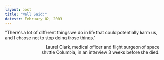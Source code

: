 ```yaml
---
layout: post
title: "Well Said:"
datestr: February 02, 2003
---
```


"There's a lot of different
things we do in life that could potentially harm us, and I choose not
to stop doing those things."
<p align="right">Laurel Clark, medical officer and flight surgeon
of space<br />
shuttle Columbia, in an interview 3 weeks before she died.

